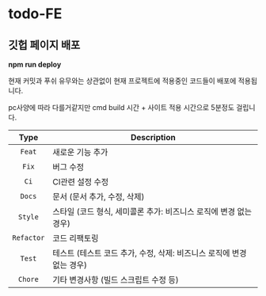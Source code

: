 # todo-FE

## 깃헙 페이지 배포 
<b>npm run deploy</b>

현재 커밋과 푸쉬 유무와는 상관없이 현재 프로젝트에 적용중인 코드들이 배포에 적용됩니다. 

pc사양에 따라 다를거같지만 cmd build 시간 + 사이트 적용 시간으로 5분정도 걸립니다.


|    Type    | Description                                                           |
| :--------: | --------------------------------------------------------------------- |
|   `Feat`   | 새로운 기능 추가                                                      |
|   `Fix`    | 버그 수정                                                             |
|    `Ci`    | CI관련 설정 수정                                                      |
|   `Docs`   | 문서 (문서 추가, 수정, 삭제)                                          |
|  `Style`   | 스타일 (코드 형식, 세미콜론 추가: 비즈니스 로직에 변경 없는 경우)     |
| `Refactor` | 코드 리팩토링                                                         |
|   `Test`   | 테스트 (테스트 코드 추가, 수정, 삭제: 비즈니스 로직에 변경 없는 경우) |
|  `Chore`   | 기타 변경사항 (빌드 스크립트 수정 등)                                 |
